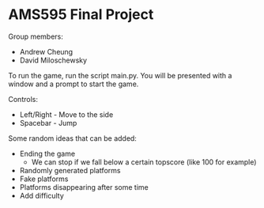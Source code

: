 # AMS595 Final Project

Group members:
-   Andrew Cheung
-   David Miloschewsky

To run the game, run the script main.py. You will be presented with a window and a prompt to start the game.

Controls:
-   Left/Right - Move to the side
-   Spacebar - Jump

Some random ideas that can be added:
-   Ending the game
    -   We can stop if we fall below a certain topscore (like 100 for example)
-   Randomly generated platforms
-   Fake platforms
-   Platforms disappearing after some time
-   Add difficulty

